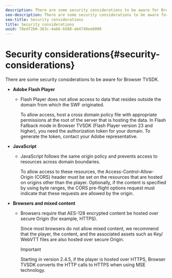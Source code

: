 ```yaml
---
description: There are some security considerations to be aware for Browser TVSDK.
seo-description: There are some security considerations to be aware for Browser TVSDK.
seo-title: Security considerations
title: Security considerations
uuid: 78edf2b0-363c-4ab6-b588-ab4748ee6096
---
```


# Security considerations{#security-considerations}

There are some security considerations to be aware for Browser TVSDK.

* **Adobe Flash Player**

    * Flash Player does not allow access to data that resides outside the domain from which the SWF originated.

      To allow access, host a cross domain policy file with appropriate permissions at the root of the server that is hosting the data. In Flash Fallback mode in Browser TVSDK (Flash Player version 23 and higher), you need the authorization token for your domain. To generate the token, contact your Adobe representative.

* **JavaScript**

    * JavaScript follows the same origin policy and prevents access to resources across domain boundaries.

      To allow access to these resources, the Access-Control-Allow-Origin (CORS) header must be set on the resources that are hosted on origins other than the player. Optionally, if the content is specified by using byte ranges, the CORS pre-flight options request must indicate that these requests are allowed by the origin.

* **Browsers and mixed content**

    * Browsers require that AES-128 encrypted content be hosted over secure Origin (for example, HTTPS).

      Since most browsers do not allow mixed content, we recommend that the player, the content, and the associated assets such as Key/ WebVTT files are also hosted over secure Origin.     
    
      >[!IMPORTANT]
      >
      >Starting in version 2.4.5, if the player is hosted over HTTPS, Browser TVSDK converts the HTTP calls to HTTPS when using MSE technology.

